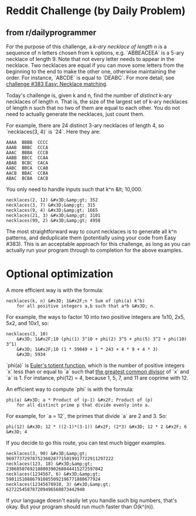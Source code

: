 # Reddit Challenge (by Daily Problem)

## from r&#x2F;dailyprogrammer

For the purpose of this challenge, a *k-ary necklace of length n* is a sequence of n letters chosen from k options, e.g. &#x60;ABBEACEEA&#x60; is a 5-ary necklace of length 9. Note that not every letter needs to appear in the necklace. Two necklaces are equal if you can move some letters from the beginning to the end to make the other one, otherwise maintaining the order. For instance, &#x60;ABCDE&#x60; is equal to &#x60;DEABC&#x60;. For more detail, see [challenge #383 Easy: Necklace matching](https:&#x2F;&#x2F;www.reddit.com&#x2F;r&#x2F;dailyprogrammer&#x2F;comments&#x2F;ffxabb&#x2F;20200309_challenge_383_easy_necklace_matching&#x2F;).

Today&#39;s challenge is, given k and n, find the number of *distinct* k-ary necklaces of length n. That is, the size of the largest set of k-ary necklaces of length n such that no two of them are equal to each other. You do not need to actually generate the necklaces, just count them.

For example, there are 24 distinct 3-ary necklaces of length 4, so &#x60;necklaces(3, 4)&#x60; is &#x60;24&#x60;. Here they are:

    AAAA  BBBB  CCCC
    AAAB  BBBC  CCCA
    AAAC  BBBA  CCCB
    AABB  BBCC  CCAA
    ABAB  BCBC  CACA
    AABC  BBCA  CCAB
    AACB  BBAC  CCBA
    ABAC  BCBA  CACB

You only need to handle inputs such that k^n &amp;lt; 10,000.

    necklaces(2, 12) &#x3D;&amp;gt; 352
    necklaces(3, 7) &#x3D;&amp;gt; 315
    necklaces(9, 4) &#x3D;&amp;gt; 1665
    necklaces(21, 3) &#x3D;&amp;gt; 3101
    necklaces(99, 2) &#x3D;&amp;gt; 4950

The most straightforward way to count necklaces is to generate all k^n patterns, and deduplicate them (potentially using your code from Easy #383). This is an acceptable approach for this challenge, as long as you can actually run your program through to completion for the above examples.

# Optional optimization

A more efficient way is with the formula:

    necklaces(k, n) &#x3D; 1&#x2F;n * Sum of (phi(a) k^b)
        for all positive integers a,b such that a*b &#x3D; n.

For example, the ways to factor 10 into two positive integers are 1x10, 2x5, 5x2, and 10x1, so:

    necklaces(3, 10)
        &#x3D; 1&#x2F;10 (phi(1) 3^10 + phi(2) 3^5 + phi(5) 3^2 + phi(10) 3^1)
        &#x3D; 1&#x2F;10 (1 * 59049 + 1 * 243 + 4 * 9 + 4 * 3)
        &#x3D; 5934

&#x60;phi(a)&#x60; is [Euler&#39;s totient function](https:&#x2F;&#x2F;en.wikipedia.org&#x2F;wiki&#x2F;Euler%27s_totient_function), which is the number of positive integers &#x60;x&#x60; less than or equal to &#x60;a&#x60; such that [the greatest common divisor](https:&#x2F;&#x2F;en.wikipedia.org&#x2F;wiki&#x2F;Greatest_common_divisor) of &#x60;x&#x60; and &#x60;a&#x60; is 1. For instance, phi(12) &#x3D; 4, because 1, 5, 7, and 11 are coprime with 12.

An efficient way to compute &#x60;phi&#x60; is with the formula:

    phi(a) &#x3D; a * Product of (p-1) &#x2F; Product of (p)
        for all distinct prime p that divide evenly into a.

For example, for &#x60;a &#x3D; 12&#x60;, the primes that divide &#x60;a&#x60; are 2 and 3. So:

    phi(12) &#x3D; 12 * ((2-1)*(3-1)) &#x2F; (2*3) &#x3D; 12 * 2 &#x2F; 6 &#x3D; 4

If you decide to go this route, you can test much bigger examples.

    necklaces(3, 90) &#x3D;&amp;gt; 96977372978752360287715019917722911297222
    necklaces(123, 18) &#x3D;&amp;gt; 2306850769218800390268044415272597042
    necklaces(1234567, 6) &#x3D;&amp;gt; 590115108867910855092196771880677924
    necklaces(12345678910, 3) &#x3D;&amp;gt; 627225458787209496560873442940

If your language doesn&#39;t easily let you handle such big numbers, that&#39;s okay. But your program should run much faster than O(k^(n)).
